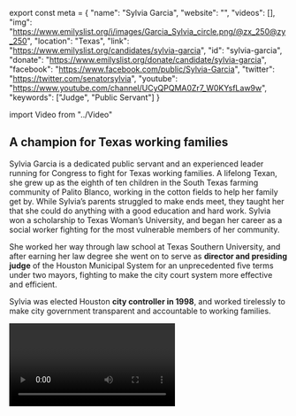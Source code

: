 export const meta = {
  "name": "Sylvia Garcia",
  "website": "",
  "videos": [],
  "img": "https://www.emilyslist.org/i/images/Garcia_Sylvia_circle.png/@zx_250@zy_250",
  "location": "Texas",
  "link": "https://www.emilyslist.org/candidates/sylvia-garcia",
  "id": "sylvia-garcia",
  "donate": "https://www.emilyslist.org/donate/candidate/sylvia-garcia",
  "facebook": "https://www.facebook.com/public/Sylvia-Garcia",
  "twitter": "https://twitter.com/senatorsylvia",
  "youtube": "https://www.youtube.com/channel/UCyQPQMA0Zr7_W0KYsfLaw9w",
  "keywords": ["Judge", "Public Servant"]
}

import Video from "../Video"

## A champion for Texas working families

Sylvia Garcia is a dedicated public servant and an experienced leader running for Congress to fight for Texas working families. A lifelong Texan, she grew up as the eighth of ten children in the South Texas farming community of Palito Blanco, working in the cotton fields to help her family get by. While Sylvia’s parents struggled to make ends meet, they taught her that she could do anything with a good education and hard work. Sylvia won a scholarship to Texas Woman’s University, and began her career as a social worker fighting for the most vulnerable members of her community.

She worked her way through law school at Texas Southern University, and after earning her law degree she went on to serve as **director and presiding judge** of the Houston Municipal System for an unprecedented five terms under two mayors, fighting to make the city court system more effective and efficient.

Sylvia was elected Houston **city controller in 1998**, and worked tirelessly to make city government transparent and accountable to working families.

<Video id="28q40KbYcnY" />

After two terms, she was elected to the Harris **County Commissioner's Court**, the first Hispanic and first woman to be elected to that office in her own right, and she has served as the president of the National Association of Latino Elected and Appointed Officials.

In 2013, Sylvia was elected to the Texas state Senate, becoming the seventh woman and the **third Hispanic woman to serve** in that chamber.

A resident of Houston, Sylvia has dedicated her career to serving the Harris County community she is proud to call home.



## An experienced leader fighting to expand economic opportunity

Sylvia is dedicated to expanding economic opportunity and creating good paying jobs for all hardworking Texas families. She has personally experienced the power of public education to open doors, and she believes in the potential of Texas students. When elected she will be a powerful advocate for policies that give all Texas students and families the opportunity to thrive. Sylvia is a pro-choice champion committed to expanding access to health care, and she has fought back against the Texas Republicans who have stood in the way of expanding Medicaid to help close the coverage gap in Texas. When elected to Congress, she will fight back against Republicans’ desperate attempts to undo the progress we’ve worked so hard to make, and she will work tirelessly to expand all Texans’ access to quality, affordable health care. “As Latinos, we have seen such an anti-immigrant climate in Texas, and the lack of immigration reform has created laws that deny access to Latinos in healthcare, education, housing, voter registration,” Sylvia has said, and when elected, she will bring new leadership to Congress as she continues her lifelong fight for all hardworking Texans.

## An opportunity to make history

Sylvia is running for the open seat currently held by the retiring incumbent Democratic Congressman Gene Green. This dedicated champion for Texas working families is running a strong grassroots campaign and she has what it takes to win. The Lone Star State is home to millions of Latinas, but the state has never elected a Latina to Congress. Sylvia is poised to be one of the first, and she’s fighting tirelessly for the Texans whose voices aren’t being heard in Washington. Let’s show her our full support and give Houstonians and all Texas Latinas a new voice in the halls of power.
